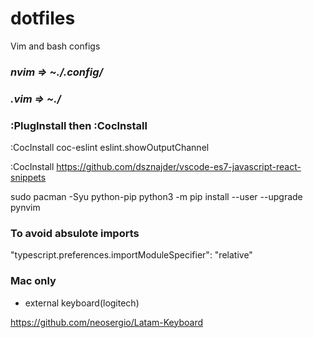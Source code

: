 # dotfiles
Vim and bash configs


### ***nvim =>  ~./.config/***
### ***.vim =>  ~./***

### :PlugInstall then :CocInstall
:CocInstall coc-eslint
eslint.showOutputChannel

:CocInstall https://github.com/dsznajder/vscode-es7-javascript-react-snippets

sudo pacman -Syu python-pip
python3 -m pip install --user --upgrade pynvim

### To avoid absulote imports

"typescript.preferences.importModuleSpecifier": "relative"

### Mac only

- external keyboard(logitech)

https://github.com/neosergio/Latam-Keyboard
